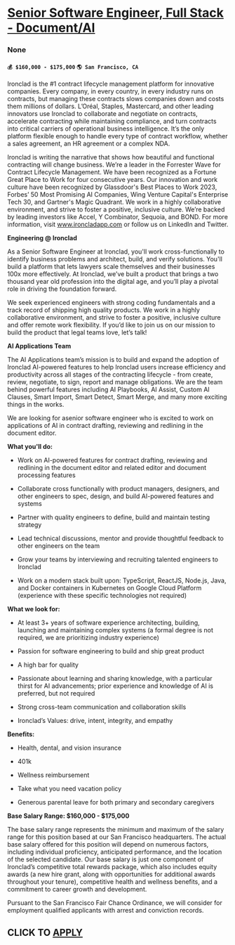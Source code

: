 # [Senior Software Engineer, Full Stack - Document/AI](https://www.remotewlb.com/apply/senior-software-engineer-full-stack-document-ai)  
### None  
#### `💰 $160,000 - $175,000` `🌎 San Francisco, CA`  

Ironclad is the #1 contract lifecycle management platform for innovative companies. Every company, in every country, in every industry runs on contracts, but managing these contracts slows companies down and costs them millions of dollars. L’Oréal, Staples, Mastercard, and other leading innovators use Ironclad to collaborate and negotiate on contracts, accelerate contracting while maintaining compliance, and turn contracts into critical carriers of operational business intelligence. It’s the only platform flexible enough to handle every type of contract workflow, whether a sales agreement, an HR agreement or a complex NDA.

  
Ironclad is writing the narrative that shows how beautiful and functional contracting will change business. We’re a leader in the Forrester Wave for Contract Lifecycle Management. We have been recognized as a Fortune Great Place to Work for four consecutive years. Our innovation and work culture have been recognized by Glassdoor's Best Places to Work 2023, Forbes’ 50 Most Promising AI Companies, Wing Venture Capital's Enterprise Tech 30, and Gartner's Magic Quadrant. We work in a highly collaborative environment, and strive to foster a positive, inclusive culture. We’re backed by leading investors like Accel, Y Combinator, Sequoia, and BOND. For more information, visit www.ironcladapp.com or follow us on LinkedIn and Twitter.

  
 **Engineering @ Ironclad**

As a Senior Software Engineer at Ironclad, you'll work cross-functionally to identify business problems and architect, build, and verify solutions. You'll build a platform that lets lawyers scale themselves and their businesses 100x more effectively. At Ironclad, we’ve built a product that brings a two thousand year old profession into the digital age, and you’ll play a pivotal role in driving the foundation forward.

We seek experienced engineers with strong coding fundamentals and a track record of shipping high quality products. We work in a highly collaborative environment, and strive to foster a positive, inclusive culture and offer remote work flexibility. If you’d like to join us on our mission to build the product that legal teams love, let’s talk!

 **AI Applications Team**

The AI Applications team’s mission is to build and expand the adoption of Ironclad AI-powered features to help Ironclad users increase efficiency and productivity across all stages of the contracting lifecycle - from create, review, negotiate, to sign, report and manage obligations. We are the team behind powerful features including AI Playbooks, AI Assist, Custom AI Clauses, Smart Import, Smart Detect, Smart Merge, and many more exciting things in the works.

We are looking for asenior software engineer who is excited to work on applications of AI in contract drafting, reviewing and redlining in the document editor.

 **What you'll do:**

  * Work on AI-powered features for contract drafting, reviewing and redlining in the document editor and related editor and document processing features

  * Collaborate cross functionally with product managers, designers, and other engineers to spec, design, and build AI-powered features and systems

  * Partner with quality engineers to define, build and maintain testing strategy

  * Lead technical discussions, mentor and provide thoughtful feedback to other engineers on the team

  * Grow your teams by interviewing and recruiting talented engineers to Ironclad

  * Work on a modern stack built upon: TypeScript, ReactJS, Node.js, Java, and Docker containers in Kubernetes on Google Cloud Platform (experience with these specific technologies not required)

 **What we look for:**

  * At least 3+ years of software experience architecting, building, launching and maintaining complex systems (a formal degree is not required, we are prioritizing industry experience)

  * Passion for software engineering to build and ship great product

  * A high bar for quality

  * Passionate about learning and sharing knowledge, with a particular thirst for AI advancements; prior experience and knowledge of AI is preferred, but not required

  * Strong cross-team communication and collaboration skills

  * Ironclad’s Values: drive, intent, integrity, and empathy

 **Benefits:**

  * Health, dental, and vision insurance

  * 401k

  * Wellness reimbursement

  * Take what you need vacation policy

  * Generous parental leave for both primary and secondary caregivers

 **Base Salary Range: $160,000 - $175,000**

The base salary range represents the minimum and maximum of the salary range for this position based at our San Francisco headquarters. The actual base salary offered for this position will depend on numerous factors, including individual proficiency, anticipated performance, and the location of the selected candidate. Our base salary is just one component of Ironclad’s competitive total rewards package, which also includes equity awards (a new hire grant, along with opportunities for additional awards throughout your tenure), competitive health and wellness benefits, and a commitment to career growth and development.

Pursuant to the San Francisco Fair Chance Ordinance, we will consider for employment qualified applicants with arrest and conviction records.

  
## CLICK TO [APPLY](https://www.remotewlb.com/apply/senior-software-engineer-full-stack-document-ai)

